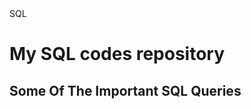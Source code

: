 <!DOCTYPE html>
<html>
  <head>
    SQL
    <head>
      <body>
        <h1>My SQL codes repository</h1>
        <div id="introduction">
          <h2>Some Of The Important SQL Queries<h2>
  </div>
 </body>      
</html>

